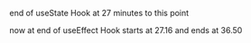 end of useState Hook  at 27 minutes to this point

now at end of useEffect Hook starts at 27.16 and ends at 36.50
